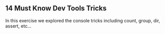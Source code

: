 ## 14 Must Know Dev Tools Tricks

In this exercise we explored the console tricks including count, group, dir, assert, etc...